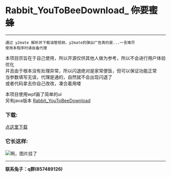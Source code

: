 # Rabbit_YouToBeeDownload_ ~~你要蜜蜂~~
-----
    通过 y2mate 解析并下载油管视频，y2mate的弹出广告真的是...一言难尽
    使用本程序时请自备代理

本项目宗旨在于自己使用，所以开源仅供其他人做为参考，所以不会进行用户体验优化           
并且由于根本没有处理异常，所以闪退绝对是家常便饭，但可以保证功能正常      
当参数填写无误，代理是通的，自然就不会出现闪退了        
或者代码拿去你自己改改，凑合着用喽

本项目使用wpf画了简单的ui     
另有java版本 [Rabbit_YouToBeeDownload](https://github.com/MikuNyanya/Rabbit_YouToBeeDownload)

### 下载:
[点这里下载](https://github.com/MikuNyanya/Rabbit_YouToBeeDownload_win/releases/tag/v0.1)

### 它长这样:
![啊，图片挂了](https://github.com/MikuNyanya/Rabbit_YouToBeeDownload_win/blob/master/Rabbit_YouToBeeDownload/202405180001.png)

-----
__联系兔子：q群(857489126)__
